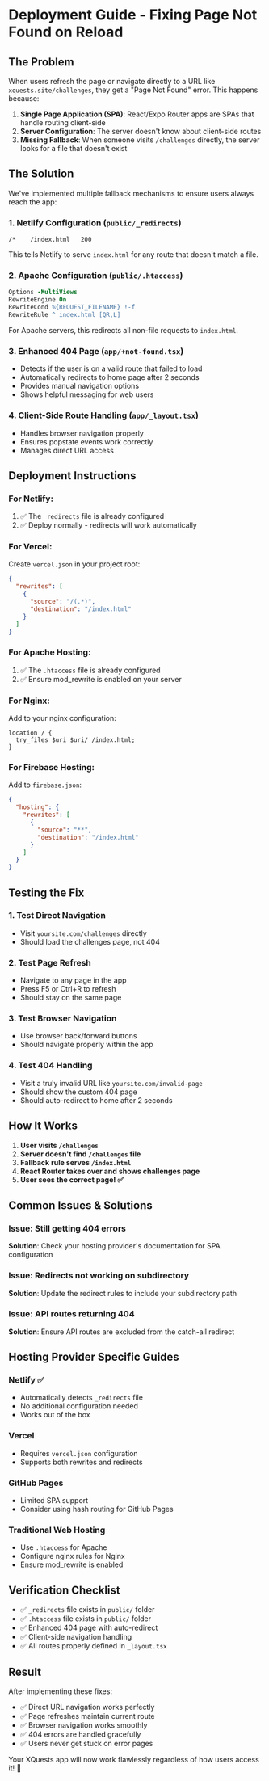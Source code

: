 # Deployment Guide - Fixing Page Not Found on Reload

## The Problem

When users refresh the page or navigate directly to a URL like `xquests.site/challenges`, they get a "Page Not Found" error. This happens because:

1. **Single Page Application (SPA)**: React/Expo Router apps are SPAs that handle routing client-side
2. **Server Configuration**: The server doesn't know about client-side routes
3. **Missing Fallback**: When someone visits `/challenges` directly, the server looks for a file that doesn't exist

## The Solution

We've implemented multiple fallback mechanisms to ensure users always reach the app:

### 1. **Netlify Configuration** (`public/_redirects`)
```
/*    /index.html   200
```
This tells Netlify to serve `index.html` for any route that doesn't match a file.

### 2. **Apache Configuration** (`public/.htaccess`)
```apache
Options -MultiViews
RewriteEngine On
RewriteCond %{REQUEST_FILENAME} !-f
RewriteRule ^ index.html [QR,L]
```
For Apache servers, this redirects all non-file requests to `index.html`.

### 3. **Enhanced 404 Page** (`app/+not-found.tsx`)
- Detects if the user is on a valid route that failed to load
- Automatically redirects to home page after 2 seconds
- Provides manual navigation options
- Shows helpful messaging for web users

### 4. **Client-Side Route Handling** (`app/_layout.tsx`)
- Handles browser navigation properly
- Ensures popstate events work correctly
- Manages direct URL access

## Deployment Instructions

### For Netlify:
1. ✅ The `_redirects` file is already configured
2. ✅ Deploy normally - redirects will work automatically

### For Vercel:
Create `vercel.json` in your project root:
```json
{
  "rewrites": [
    {
      "source": "/(.*)",
      "destination": "/index.html"
    }
  ]
}
```

### For Apache Hosting:
1. ✅ The `.htaccess` file is already configured
2. ✅ Ensure mod_rewrite is enabled on your server

### For Nginx:
Add to your nginx configuration:
```nginx
location / {
  try_files $uri $uri/ /index.html;
}
```

### For Firebase Hosting:
Add to `firebase.json`:
```json
{
  "hosting": {
    "rewrites": [
      {
        "source": "**",
        "destination": "/index.html"
      }
    ]
  }
}
```

## Testing the Fix

### 1. **Test Direct Navigation**
- Visit `yoursite.com/challenges` directly
- Should load the challenges page, not 404

### 2. **Test Page Refresh**
- Navigate to any page in the app
- Press F5 or Ctrl+R to refresh
- Should stay on the same page

### 3. **Test Browser Navigation**
- Use browser back/forward buttons
- Should navigate properly within the app

### 4. **Test 404 Handling**
- Visit a truly invalid URL like `yoursite.com/invalid-page`
- Should show the custom 404 page
- Should auto-redirect to home after 2 seconds

## How It Works

1. **User visits `/challenges`**
2. **Server doesn't find `/challenges` file**
3. **Fallback rule serves `/index.html`**
4. **React Router takes over and shows challenges page**
5. **User sees the correct page! ✅**

## Common Issues & Solutions

### Issue: Still getting 404 errors
**Solution**: Check your hosting provider's documentation for SPA configuration

### Issue: Redirects not working on subdirectory
**Solution**: Update the redirect rules to include your subdirectory path

### Issue: API routes returning 404
**Solution**: Ensure API routes are excluded from the catch-all redirect

## Hosting Provider Specific Guides

### Netlify ✅
- Automatically detects `_redirects` file
- No additional configuration needed
- Works out of the box

### Vercel
- Requires `vercel.json` configuration
- Supports both rewrites and redirects

### GitHub Pages
- Limited SPA support
- Consider using hash routing for GitHub Pages

### Traditional Web Hosting
- Use `.htaccess` for Apache
- Configure nginx rules for Nginx
- Ensure mod_rewrite is enabled

## Verification Checklist

- ✅ `_redirects` file exists in `public/` folder
- ✅ `.htaccess` file exists in `public/` folder  
- ✅ Enhanced 404 page with auto-redirect
- ✅ Client-side navigation handling
- ✅ All routes properly defined in `_layout.tsx`

## Result

After implementing these fixes:
- ✅ Direct URL navigation works perfectly
- ✅ Page refreshes maintain current route
- ✅ Browser navigation works smoothly
- ✅ 404 errors are handled gracefully
- ✅ Users never get stuck on error pages

Your XQuests app will now work flawlessly regardless of how users access it! 🚀
